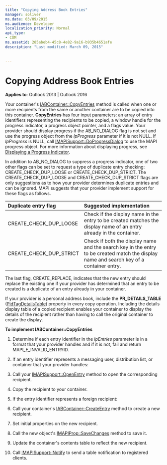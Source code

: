 ```yaml
---
title: "Copying Address Book Entries"
manager: soliver
ms.date: 03/09/2015
ms.audience: Developer
localization_priority: Normal
api_type:
- COM
ms.assetid: 285abeb4-45c8-4e82-9a16-b935b4651afe
description: "Last modified: March 09, 2015"
 
 
---
```


# Copying Address Book Entries

  
  
**Applies to**: Outlook 2013 | Outlook 2016 
  
Your container's [IABContainer::CopyEntries](iabcontainer-copyentries.md) method is called when one or more recipients from the same or another container are to be copied into this container. **CopyEntries** has four input parameters: an array of entry identifiers representing the recipients to be copied, a window handle for the progress indicator, a progress object pointer, and a flags value. Your provider should display progress if the AB_NO_DIALOG flag is not set and use the progress object from the  _lpProgress_ parameter if it is not NULL. If  _lpProgress_ is NULL, call [IMAPISupport::DoProgressDialog](imapisupport-doprogressdialog.md) to use the MAPI progress object. For more information about displaying progress, see [Displaying a Progress Indicator](mapi-progress-indicators.md).
  
In addition to AB_NO_DIALOG to suppress a progress indicator, one of two other flags can be set to request a type of duplicate entry checking: CREATE_CHECK_DUP_LOOSE or CREATE_CHECK_DUP_STRICT. The CREATE_CHECK_DUP_LOOSE and CREATE_CHECK_DUP_STRICT flags are only suggestions as to how your provider determines duplicate entries and can be ignored. MAPI suggests that your provider implement support for these flags as follows.
  
|**Duplicate entry flag**|**Suggested implementation**|
|:-----|:-----|
|CREATE_CHECK_DUP_LOOSE  <br/> |Check if the display name in the entry to be created matches the display name of an entry already in the container.  <br/> |
|CREATE_CHECK_DUP_STRICT  <br/> |Check if both the display name and the search key in the entry to be created match the display name and search key of a container entry.  <br/> |
   
The last flag, CREATE_REPLACE, indicates that the new entry should replace the existing one if your provider has determined that an entry to be created is a duplicate of an entry already in your container. 
  
If your provider is a personal address book, include the **PR_DETAILS_TABLE** ([PidTagDetailsTable](pidtagdetailstable-canonical-property.md)) property in every copy operation. Including the details display table of a copied recipient enables your container to display the details of the recipient rather than having to call the original container to create the display.
  
 **To implement IABContainer::CopyEntries**
  
1. Determine if each entry identifier in the  _lpEntries_ parameter is in a format that your provider handles and if it is not, fail and return MAPI_E_INVALID_ENTRYID. 
    
2. If an entry identifier represents a messaging user, distribution list, or container that your provider handles:
    
1. Call your [IMAPISupport::OpenEntry](imapisupport-openentry.md) method to open the corresponding recipient. 
    
2. Copy the recipient to your container. 
    
3. If the entry identifier represents a foreign recipient:
    
1. Call your container's [IABContainer::CreateEntry](iabcontainer-createentry.md) method to create a new recipient. 
    
2. Set initial properties on the new recipient.
    
4. Call the new object's [IMAPIProp::SaveChanges](imapiprop-savechanges.md) method to save it. 
    
5. Update the container's contents table to reflect the new recipient. 
    
6. Call [IMAPISupport::Notify](imapisupport-notify.md) to send a table notification to registered clients. 
    

